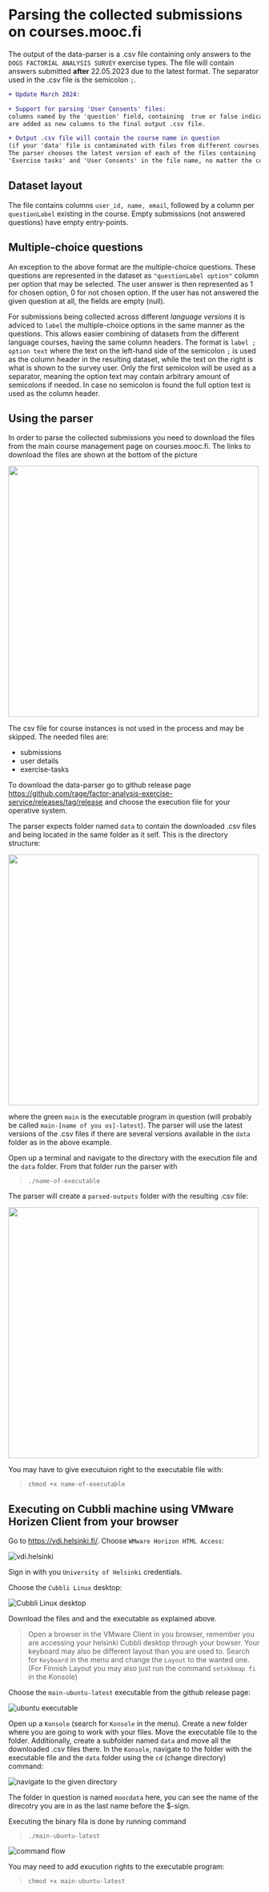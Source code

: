 # Parsing the collected submissions on courses.mooc.fi

The output of the data-parser is a .csv file containing only answers to the `DOGS FACTORIAL ANALYSIS SURVEY` exercise types. The file will contain answers submitted **after** 22.05.2023 due to the latest format. The separator used in the .csv file is the semicolon `;`.

```diff
+ Update March 2024:

+ Support for parsing 'User Consents' files:
columns named by the 'question' field, containing  true or false indicating whether a user checked the acceptance box,
are added as new columns to the final output .csv file.

+ Output .csv file will contain the course name in question
(if your 'data' file is contaminated with files from different courses, this will show in the file name)
The parser chooses the latest version of each of the files containing 'Submissions', 'User Details',
'Exercise tasks' and 'User Consents' in the file name, no matter the course name.
```


## Dataset layout

The file contains columns `user_id, name, email`, followed by a column per `questionLabel` existing in the course. Empty submissions (not answered questions) have empty entry-points.

## Multiple-choice questions

An exception to the above format are the multiple-choice questions. These questions are represented in the dataset as `"questionLabel option"` column per option that may be selected. The user answer is then represented as 1 for chosen option, 0 for not chosen option. If the user has not answered the given question at all, the fields are empty (null).

For submissions being collected across different _language versions_ it is adviced to `label` the multiple-choice options in the same manner as the questions. This allows easier combining of datasets from the different language courses, having the same column headers. The format is `label ; option text` where the text on the left-hand side of the semicolon `;` is used as the column header in the resulting dataset, while the text on the right is what is shown to the survey user. Only the first semicolon will be used as a separator, meaning the option text may contain arbitrary amount of semicolons if needed. In case no semicolon is found the full option text is used as the column header.

## Using the parser

In order to parse the collected submissions you need to download the files from the main course management page on courses.mooc.fi. The links to download the files are shown at the bottom of the picture

<img src="../docs/imgs/data-parser/Download-files.png" height=500>

The csv file for course instances is not used in the process and may be skipped. The needed files are:

- submissions
- user details
- exercise-tasks

To download the data-parser go to github release page https://github.com/rage/factor-analysis-exercise-service/releases/tag/release and choose the execution file for your operative system.

The parser expects folder named `data` to contain the downloaded .csv files and being located in the same folder as it self. This is the directory structure:

<img src="../docs/imgs/data-parser/dir-struct.png" width=500>

where the green `main` is the executable program in question (will probably be called `main-[name of you os]-latest`).
The parser will use the latest versions of the .csv files if there are several versions available in the `data` folder as in the above example.

Open up a terminal and navigate to the directory with the execution file and the `data` folder. From that folder run the parser with

> `./name-of-executable`

The parser will create a `parsed-outputs` folder with the resulting .csv file:

<img src="../docs/imgs/data-parser/dir-with-output-dir.png" width=500>

You may have to give executuion right to the executable file with:

> `chmod +x name-of-executable`

## Executing on Cubbli machine using VMware Horizen Client from your browser

Go to https://vdi.helsinki.fi/. Choose `WMware Horizon HTML Access`:

![vdi.helsinki](../docs/imgs/data-parser/access-vdi.png)

Sign in with you `University of Helsinki` credentials.

Choose the `Cubbli Linux` desktop:

![Cubbli Linux desktop](../docs/imgs/data-parser/choose-os.png)

Download the files and and the executable as explained above.

> Open a browser in the VMware Client in you browser, remember you are accessing your helsinki Cubbli desktop through your bowser. Your keyboard may also be different layout than you are used to. Search for `Keyboard` in the menu and change the `Layout` to the wanted one. (For Finnish Layout you may also just run the command `setxkbmap fi` in the Konsole)

Choose the `main-ubuntu-latest` executable from the github release page:

![ubuntu executable](../docs/imgs/data-parser/binary-download.png)

Open up a `Konsole` (search for `Konsole` in the menu). Create a new folder where you are going to work with your files. Move the executable file to the folder. Additionally, create a subfolder named `data` and move all the downloaded .csv files there. In the `Konsole`, navigate to the folder with the executable file and the `data` folder using the `cd` (change directory) command:

![navigate to the given directory](../docs/imgs/data-parser/dir-navigate.png)

The folder in question is named `moocdata` here, you can see the name of the direcotry you are in as the last name before the $-sign.

Executing the binary fila is done by running command

> `./main-ubuntu-latest`

![command flow](../docs/imgs/data-parser/control-flow.png)

You may need to add exucution rights to the executable program:

> `chmod +x main-ubuntu-latest`
